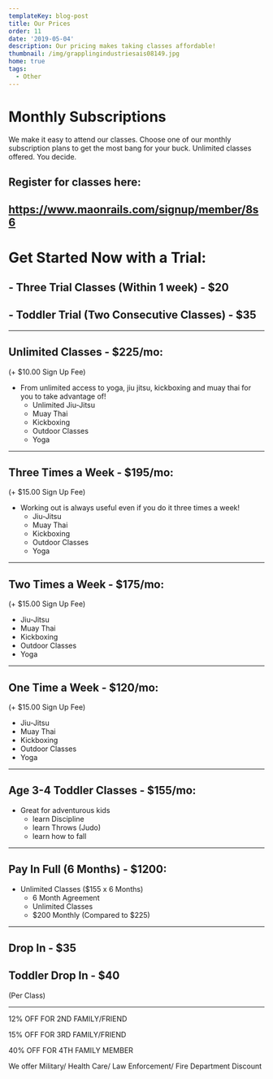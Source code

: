 ```yaml
---
templateKey: blog-post
title: Our Prices
order: 11
date: '2019-05-04'
description: Our pricing makes taking classes affordable!
thumbnail: /img/grapplingindustriesais08149.jpg
home: true
tags:
  - Other
---
```

# Monthly Subscriptions

We make it easy to attend our classes. Choose one of our monthly subscription plans to get the most bang for your buck. Unlimited classes offered. You decide.

## Register for classes here:

## <https://www.maonrails.com/signup/member/8s6>

# Get Started Now with a Trial:

## \- Three Trial Classes (Within 1 week) - $20

## \- Toddler Trial (Two Consecutive Classes) - $35

- - -

## Unlimited Classes - $225/mo:
(+ $10.00 Sign Up Fee)

* From unlimited access to yoga, jiu jitsu, kickboxing and muay thai for you to take advantage of! 
  * Unlimited Jiu-Jitsu
  * Muay Thai
  * Kickboxing
  * Outdoor Classes
  * Yoga

- - -

## Three Times a Week - $195/mo:
(+ $15.00 Sign Up Fee)

* Working out is always useful even if you do it three times a week! 
  * Jiu-Jitsu
  * Muay Thai
  * Kickboxing
  * Outdoor Classes
  * Yoga

- - -

## Two Times a Week - $175/mo:
(+ $15.00 Sign Up Fee)

  * Jiu-Jitsu
  * Muay Thai
  * Kickboxing
  * Outdoor Classes
  * Yoga

- - -

## One Time a Week - $120/mo:
(+ $15.00 Sign Up Fee)

  * Jiu-Jitsu
  * Muay Thai
  * Kickboxing
  * Outdoor Classes
  * Yoga

- - -

## Age 3-4 Toddler Classes - $155/mo:

* Great for adventurous kids
  * learn Discipline
  * learn Throws (Judo)
  * learn how to fall

- - -

## Pay In Full (6 Months) - $1200:

* Unlimited Classes ($155 x 6 Months)
  * 6 Month Agreement
  * Unlimited Classes
  * $200 Monthly (Compared to $225)

- - -

## Drop In - $35

## Toddler Drop In - $40

(Per Class)

- - -

12% OFF FOR  2ND FAMILY/FRIEND 

15% OFF FOR 3RD FAMILY/FRIEND

40% OFF FOR 4TH FAMILY MEMBER

We offer Military/ Health Care/ Law Enforcement/ Fire Department Discount
